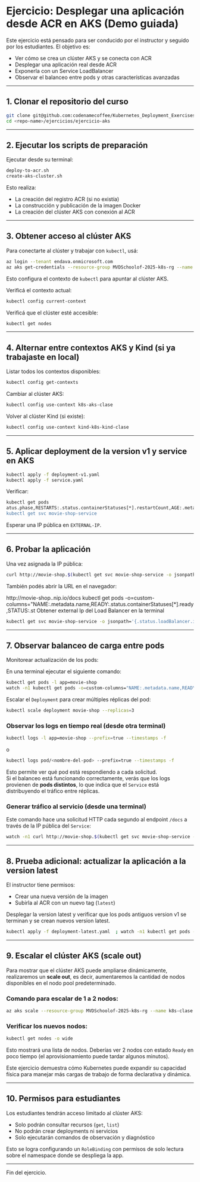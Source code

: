# Ejercicio: Desplegar una aplicación desde ACR en AKS (Demo guiada)

Este ejercicio está pensado para ser conducido por el instructor y seguido por los estudiantes.
El objetivo es:

- Ver cómo se crea un clúster AKS y se conecta con ACR
- Desplegar una aplicación real desde ACR
- Exponerla con un Service LoadBalancer
- Observar el balanceo entre pods y otras características avanzadas

---

## 1. Clonar el repositorio del curso

```bash
git clone git@github.com:codenamecoffee/Kubernetes_Deployment_Exercises.git
cd <repo-name>/ejercicios/ejercicio-aks
```
---

## 2. Ejecutar los scripts de preparación

Ejecutar desde su terminal:

```bash
deploy-to-acr.sh
create-aks-cluster.sh
```

Esto realiza:

- La creación del registro ACR (si no existía)
- La construcción y publicación de la imagen Docker
- La creación del clúster AKS con conexión al ACR

---

## 3. Obtener acceso al clúster AKS

Para conectarte al clúster y trabajar con `kubectl`, usá:

```bash
az login --tenant endava.onmicrosoft.com
az aks get-credentials --resource-group MVDSchoolof-2025-k8s-rg --name k8s-aks-clase --overwrite-existing
```

Esto configura el contexto de `kubectl` para apuntar al clúster AKS.

Verificá el contexto actual:

```bash
kubectl config current-context
```

Verificá que el clúster esté accesible:

```bash
kubectl get nodes
```

---

## 4. Alternar entre contextos AKS y Kind (si ya trabajaste en local)

Listar todos los contextos disponibles:

```bash
kubectl config get-contexts
```

Cambiar al clúster AKS:

```bash
kubectl config use-context k8s-aks-clase
```

Volver al clúster Kind (si existe):

```bash
kubectl config use-context kind-k8s-kind-clase
```

---

## 5. Aplicar deployment de la version v1 y service en AKS

```bash
kubectl apply -f deployment-v1.yaml
kubectl apply -f service.yaml
```

Verificar:

```bash
kubectl get pods
atus.phase,RESTARTS:.status.containerStatuses[*].restartCount,AGE:.metadata.creationTimestamp,IMAGE:.spec.containers[*].image"
kubectl get svc movie-shop-service
```

Esperar una IP pública en `EXTERNAL-IP`.

---

## 6. Probar la aplicación

Una vez asignada la IP pública:

```bash
curl http://movie-shop.$(kubectl get svc movie-shop-service -o jsonpath='{.status.loadBalancer.ingress[0].ip}').nip.io/docs
```

También podés abrir la URL en el navegador:

http://movie-shop.<EXTERNAL-IP>.nip.io/docs
kubectl get pods -o=custom-columns="NAME:.metadata.name,READY:.status.containerStatuses[*].ready,STATUS:.st
Obtener external Ip del Load Balancer en la terminal

```bash
kubectl get svc movie-shop-service -o jsonpath='{.status.loadBalancer.ingress[0].ip}'
```

---

## 7. Observar balanceo de carga entre pods

Monitorear actualización de los pods:

En una terminal ejecutar el siguiente comando:

```bash
kubectl get pods -l app=movie-shop
watch -n1 kubectl get pods -o=custom-columns="NAME:.metadata.name,READY:.status.containerStatuses[*].ready,STATUS:.status.phase,RESTARTS:.status.containerStatuses[*].restartCount,AGE:.metadata.creationTimestamp,IMAGE:.spec.containers[*].image"
```

Escalar el `Deployment` para crear múltiples réplicas del pod:

```bash
kubectl scale deployment movie-shop --replicas=3
```

### Observar los logs en tiempo real (desde otra terminal)

```bash
kubectl logs -l app=movie-shop --prefix=true --timestamps -f
```
o
```bash
kubectl logs pod/<nombre-del-pod> --prefix=true --timestamps -f
```


Esto permite ver qué pod está respondiendo a cada solicitud.  
Si el balanceo está funcionando correctamente, verás que los logs provienen de **pods distintos**, lo que indica que el `Service` está distribuyendo el tráfico entre réplicas.

### Generar tráfico al servicio (desde una terminal)

Este comando hace una solicitud HTTP cada segundo al endpoint `/docs` a través de la IP pública del `Service`:

```bash
watch -n1 curl http://movie-shop.$(kubectl get svc movie-shop-service -o jsonpath='{.status.loadBalancer.ingress[0].ip}').nip.io/docs
```

---

## 8. Prueba adicional: actualizar la aplicación a la version latest

El instructor tiene permisos:
- Crear una nueva versión de la imagen
- Subirla al ACR con un nuevo tag (`latest`)

Desplegar la version latest y verificar que los pods antiguos version v1 se terminan y se crean nuevos version latest.

```bash
kubectl apply -f deployment-latest.yaml  ; watch -n1 kubectl get pods -o=custom-columns="NAME:.metadata.name,READY:.status.containerStatuses[*].ready,STATUS:.status.phase,RESTARTS:.status.containerStatuses[*].restartCount,AGE:.metadata.creationTimestamp,IMAGE:.spec.containers[*].image"
```

---

## 9. Escalar el clúster AKS (scale out)

Para mostrar que el clúster AKS puede ampliarse dinámicamente, realizaremos un **scale out**, es decir, aumentaremos la cantidad de nodos disponibles en el nodo pool predeterminado.

### Comando para escalar de 1 a 2 nodos:

```bash
az aks scale --resource-group MVDSchoolof-2025-k8s-rg --name k8s-clase --node-count 2
```

### Verificar los nuevos nodos:

```bash
kubectl get nodes -o wide
```

Esto mostrará una lista de nodos. Deberías ver 2 nodos con estado `Ready` en poco tiempo (el aprovisionamiento puede tardar algunos minutos).

Este ejercicio demuestra cómo Kubernetes puede expandir su capacidad física para manejar más cargas de trabajo de forma declarativa y dinámica.

---

## 10. Permisos para estudiantes

Los estudiantes tendrán acceso limitado al clúster AKS:

- Solo podrán consultar recursos (`get`, `list`)
- No podrán crear deployments ni servicios
- Solo ejecutarán comandos de observación y diagnóstico

Esto se logra configurando un `RoleBinding` con permisos de solo lectura sobre el namespace donde se despliega la app.

---

Fin del ejercicio.
